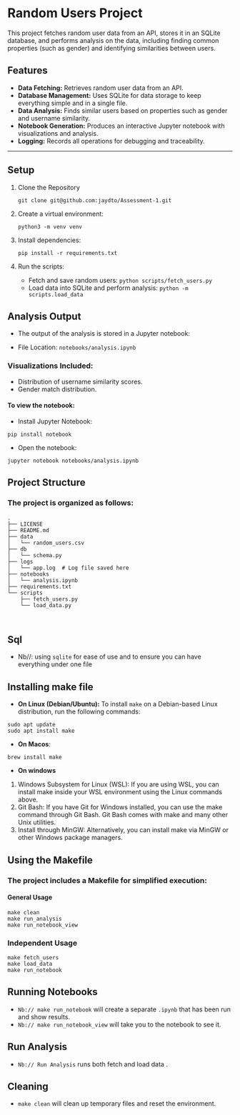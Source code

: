 # Random Users Project

This project fetches random user data from an API, stores it in an SQLite database, and performs analysis on the data, including finding common properties (such as gender) and identifying similarities between users.


## Features

- **Data Fetching:** Retrieves random user data from an API.
- **Database Management:** Uses SQLite for data storage to keep everything simple and in a single file.
- **Data Analysis:** Finds similar users based on properties such as gender and username similarity.
- **Notebook Generation:** Produces an interactive Jupyter notebook with visualizations and analysis.
- **Logging:** Records all operations for debugging and traceability.

---


## Setup
1. Clone the Repository
    ```
    git clone git@github.com:jaydto/Assessment-1.git
    ```

2. Create a virtual environment:
    ```
    python3 -m venv venv
    ```
3. Install dependencies:
    ```
    pip install -r requirements.txt
    ```

4. Run the scripts:
    - Fetch and save random users: `python scripts/fetch_users.py`
    - Load data into SQLite and perform analysis: `python -m scripts.load_data`

## Analysis Output
- The output of the analysis is stored in a Jupyter notebook:

- File Location: `notebooks/analysis.ipynb`

### Visualizations Included:
- Distribution of username similarity scores.
- Gender match distribution.

#### To view the notebook:

- Install Jupyter Notebook:

`pip install notebook`
- Open the notebook:

`jupyter notebook notebooks/analysis.ipynb`

## Project Structure
### The project is organized as follows: 
```
.
├── LICENSE
├── README.md
├── data
│   └── random_users.csv
├── db
│   └── schema.py
├── logs
│   └── app.log  # Log file saved here
├── notebooks
│   └── analysis.ipynb
├── requirements.txt
└── scripts
    ├── fetch_users.py
    └── load_data.py

    
```

## Sql 

- Nb//: using `sqlite` for ease of use and to ensure you can have everything under one file 

## Installing make file 
- **On Linux (Debian/Ubuntu):**
  To install `make` on a Debian-based Linux distribution, run the following commands:
  
```
sudo apt update
sudo apt install make

```
- **On Macos**:
```
brew install make

```
- **On windows**

1. Windows Subsystem for Linux (WSL): If you are using WSL, you can install make inside your WSL environment using the Linux commands above.
2. Git Bash: If you have Git for Windows installed, you can use the make command through Git Bash. Git Bash comes with make and many other Unix utilities.
3. Install through MinGW: Alternatively, you can install make via MinGW or other Windows package managers.



## Using the Makefile
### The project includes a Makefile for simplified execution:
#### General Usage

```
make clean 
make run_analysis
make run_notebook_view

```
### Independent Usage

```
make fetch_users
make load_data
make run_notebook
```

## Running Notebooks

- `Nb:// make run_notebook` will create a separate `.ipynb` that has been run and show results.
- `Nb:// make run_notebook_view` will take you to the notebook to see it.

## Run Analysis

- `Nb:// Run Analysis` runs both fetch and load data .

## Cleaning

- `make clean` will clean up temporary files and reset the environment.
